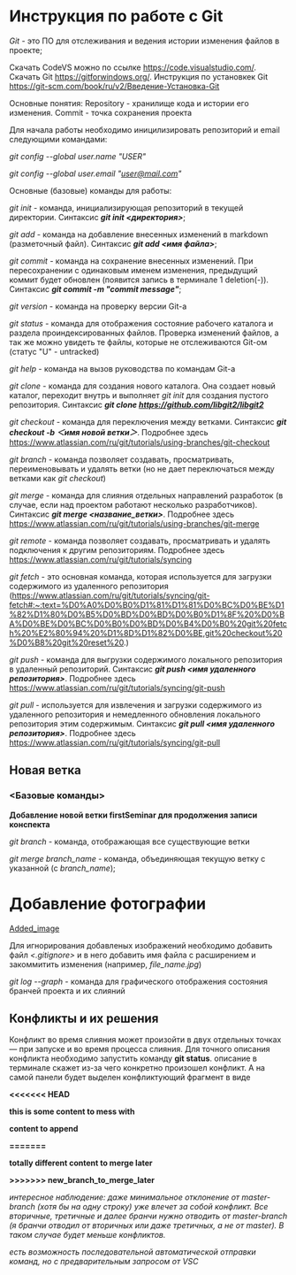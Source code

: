 # Инструкция по работе с Git

*Git* - это ПО для отслеживания и ведения истории изменения файлов в проекте;

Скачать CodeVS можно по ссылке https://code.visualstudio.com/. Скачать Git https://gitforwindows.org/. Инструкция по установкек Git https://git-scm.com/book/ru/v2/Введение-Установка-Git 

Основные понятия: Repository - хранилище кода и истории его изменения. Commit - точка сохранения проекта

Для начала работы необходимо иницилизировать репозиторий и email следующими командами:

*git config --global user.name "USER"*

*git config --global user.email "user@mail.com"*

Основные (базовые) команды для работы:

*git init* - команда, инициализирующая репозиторий в текущей директории. Синтаксис ***git init <директория>***;

*git add* - команда на добавление внесенных изменений в markdown (разметочный файл). Синтаксис ***git add <имя файла>***;

*git commit* - команда на сохранение внесенных изменений. При пересохранении с одинаковым именем изменения, предыдущий коммит будет обновлен (появится запись в терминале 1 deletion(-)). Синтаксис ***git commit -m "commit message"***;

*git version* - команда на проверку версии Git-а

*git status* - команда для отображения состояние рабочего каталога и раздела проиндексированных файлов. Проверка изменений файлов, а так же можно увидеть те файлы, которые не отслеживаются Git-ом (статус "U" - untracked)

*git help* - команда на вызов руководства по командам Git-а

*git clone* - команда для создания нового каталога. Она создает новый каталог, переходит внутрь и выполняет *git init* для создания пустого репозитория. Синтаксис ***git clone https://github.com/libgit2/libgit2***

*git checkout* - команда для переключения между ветками. Синтаксис ***git checkout -b ＜имя новой ветки＞***. Подробнее здесь https://www.atlassian.com/ru/git/tutorials/using-branches/git-checkout

*git branch* - команда позволяет создавать, просматривать, переименовывать и удалять ветки (но не дает переключаться между ветками как *git checkout*)

*git merge* - команда для слияния отдельных направлений разработок (в случае, если над проектом работают несколько разработчиков). Синтаксис ***git merge <название_ветки>***. Подробнее здесь https://www.atlassian.com/ru/git/tutorials/using-branches/git-merge

*git remote* - команда позволяет создавать, просматривать и удалять подключения к другим репозиториям. Подробнее здесь https://www.atlassian.com/ru/git/tutorials/syncing

*git fetch* - это основная команда, которая используется для загрузки содержимого из удаленного репозитория (https://www.atlassian.com/ru/git/tutorials/syncing/git-fetch#:~:text=%D0%A0%D0%B0%D1%81%D1%81%D0%BC%D0%BE%D1%82%D1%80%D0%B5%D0%BD%D0%BD%D0%B0%D1%8F%20%D0%BA%D0%BE%D0%BC%D0%B0%D0%BD%D0%B4%D0%B0%20git%20fetch%20%E2%80%94%20%D1%8D%D1%82%D0%BE,git%20checkout%20%D0%B8%20git%20reset%20.)

*git push* - команда для выгрузки содержимого локального репозитория в удаленный репозиторий. Синтаксис ***git push <имя удаленного репозитория>***. Подробнее здесь https://www.atlassian.com/ru/git/tutorials/syncing/git-push

*git pull* - используется для извлечения и загрузки содержимого из удаленного репозитория и немедленного обновления локального репозитория этим содержимым. Синтаксис ***git pull <имя удаленного репозитория>***. Подробнее здесь https://www.atlassian.com/ru/git/tutorials/syncing/git-pull

## Новая ветка

### <__Базовые команды__>

__Добавление новой ветки firstSeminar для продолжения записи конспекта__

_git branch_ - команда, отображающая все существующие ветки

_git merge branch_name_ - команда, объединяющая текущую ветку с указанной (с *branch_name*);

# Добавление фотографии
[Added_image](изображение_viber_2020-10-07_17-50-00.jpg)

Для игнорирования добавленых изображений необходимо добавить файл *<.gitignore>* и в него добавить имя файла с расширением и закоммитить изменения (например, _file_name.jpg_)

*git log --graph* - команда для графического отображения состояния бранчей проекта и их слияний

## Конфликты и их решения

Конфликт во время слияния может произойти в двух отдельных точках — при запуске и во время процесса слияния. Для точного описания конфликта необходимо запустить команду **git status**. описание в терминале скажет из-за чего конкретно произошел конфликт. А на самой панели будет выделен конфликтующий фрагмент в виде

**<<<<<<< HEAD**

**this is some content to mess with**

**content to append**

**=======**

**totally different content to merge later**

**>>>>>>> new_branch_to_merge_later**

*интересное наблюдение: даже минимальное отклонение от master-branch (хотя бы на одну строку) уже влечет за собой конфликт. Все вторичные, третичные и далее бранчи нужно отводить от master-branch (я бранчи отводил от вторичных или даже третичных, а не от master). В таком случае будет меньше конфликтов.*

*есть возможность последовательной автоматической отправки команд, но с предварительным запросом от VSC*